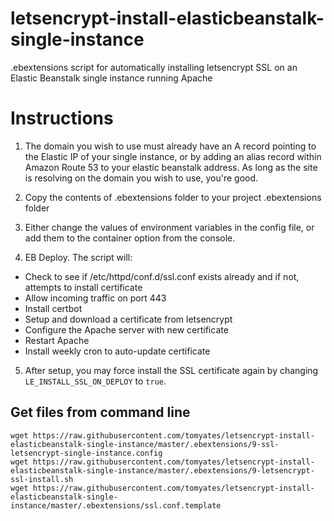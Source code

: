 # letsencrypt-install-elasticbeanstalk-single-instance
.ebextensions script for automatically installing letsencrypt SSL on an Elastic Beanstalk single instance running Apache

# Instructions

1. The domain you wish to use must already have an A record pointing to the Elastic IP of your single instance, or by adding an alias record within Amazon Route 53 to your elastic beanstalk address. As long as the site is resolving on the domain you wish to use, you're good.

2. Copy the contents of .ebextensions folder to your project .ebextensions folder

3. Either change the values of environment variables in the config file, or add them to the container option from the console.

4. EB Deploy. The script will:
- Check to see if /etc/httpd/conf.d/ssl.conf exists already and if not, attempts to install certificate
- Allow incoming traffic on port 443
- Install certbot
- Setup and download a certificate from letsencrypt
- Configure the Apache server with new certificate
- Restart Apache
- Install weekly cron to auto-update certificate

5. After setup, you may force install the SSL certificate again by changing `LE_INSTALL_SSL_ON_DEPLOY` to `true`.


## Get files from command line


```
wget https://raw.githubusercontent.com/tomyates/letsencrypt-install-elasticbeanstalk-single-instance/master/.ebextensions/9-ssl-letsencrypt-single-instance.config
wget https://raw.githubusercontent.com/tomyates/letsencrypt-install-elasticbeanstalk-single-instance/master/.ebextensions/9-letsencrypt-ssl-install.sh
wget https://raw.githubusercontent.com/tomyates/letsencrypt-install-elasticbeanstalk-single-instance/master/.ebextensions/ssl.conf.template
```
